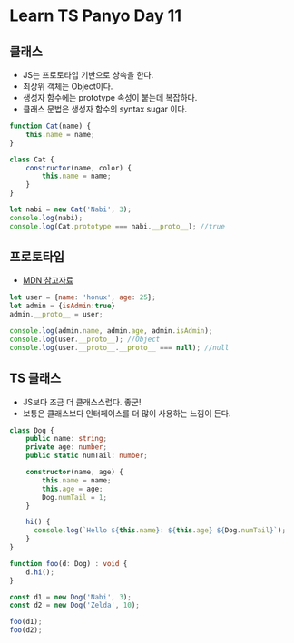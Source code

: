 # Learn TS Panyo Day 11

## 클래스

- JS는 프로토타입 기반으로 상속을 한다.
- 최상위 객체는 Object이다.
- 생성자 함수에는 prototype 속성이 붙는데 복잡하다.
- 클래스 문법은 생성자 함수의 syntax sugar 이다.

```js
function Cat(name) {
    this.name = name;
}

class Cat {
    constructor(name, color) {
        this.name = name;
    }
}

let nabi = new Cat('Nabi', 3);
console.log(nabi);
console.log(Cat.prototype === nabi.__proto__); //true
```

## 프로토타입

- [MDN 참고자료](https://developer.mozilla.org/en-US/docs/Web/JavaScript/Inheritance_and_the_prototype_chain)

```js
let user = {name: 'honux', age: 25};
let admin = {isAdmin:true}
admin.__proto__ = user;

console.log(admin.name, admin.age, admin.isAdmin);
console.log(user.__proto__); //Object
console.log(user.__proto__.__proto__ === null); //null
```

## TS 클래스

- JS보다 조금 더 클래스스럽다. 좋군!
- 보통은 클래스보다 인터페이스를 더 많이 사용하는 느낌이 든다.

```ts
class Dog {
    public name: string;
    private age: number;
    public static numTail: number;

    constructor(name, age) {
        this.name = name;
        this.age = age;
        Dog.numTail = 1;
    }

    hi() {
      console.log(`Hello ${this.name}: ${this.age} ${Dog.numTail}`);  
    }
}

function foo(d: Dog) : void {
    d.hi();
}

const d1 = new Dog('Nabi', 3);
const d2 = new Dog('Zelda', 10);

foo(d1);
foo(d2);
```
